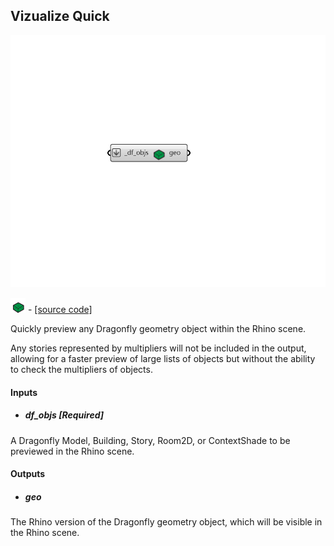 ## Vizualize Quick

![](../../images/components/Vizualize_Quick.png)

![](../../images/icons/Vizualize_Quick.png) - [[source code]](https://github.com/ladybug-tools/dragonfly-grasshopper/blob/master/dragonfly_grasshopper/src//DF%20Vizualize%20Quick.py)


Quickly preview any Dragonfly geometry object within the Rhino scene. 

Any stories represented by multipliers will not be included in the output, allowing for a faster preview of large lists of objects but without the ability to check the multipliers of objects. 



#### Inputs
* ##### df_objs [Required]
A Dragonfly Model, Building, Story, Room2D, or ContextShade to be previewed in the Rhino scene. 

#### Outputs
* ##### geo
The Rhino version of the Dragonfly geometry object, which will be visible in the Rhino scene. 